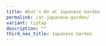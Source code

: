 ```yaml
---
title: What's On at Japanese Garden
permalink: /at-japanese-garden/
variant: tiptap
description: ""
third_nav_title: Japanese Garden
---
```

